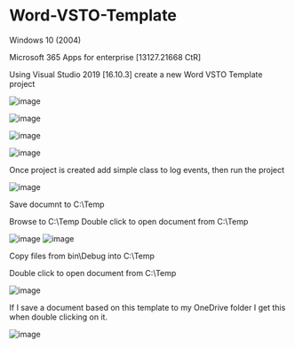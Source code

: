 # Word-VSTO-Template

Windows 10 (2004)

Microsoft 365 Apps for enterprise [13127.21668 CtR]

Using Visual Studio 2019 [16.10.3] create a new Word VSTO Template project

![image](https://user-images.githubusercontent.com/13162784/125304918-e1694600-e325-11eb-94da-e75fa6fce261.png)

![image](https://user-images.githubusercontent.com/13162784/125306078-ccd97d80-e326-11eb-941d-d34fd5446553.png)

![image](https://user-images.githubusercontent.com/13162784/125306098-d19e3180-e326-11eb-84cc-1c61d52a5a07.png)

![image](https://user-images.githubusercontent.com/13162784/125308562-eb407880-e328-11eb-8191-53ef8fa46194.png)

Once project is created add simple class to log events, then run the project

![image](https://user-images.githubusercontent.com/13162784/125314259-f21dba00-e32d-11eb-99da-3f9c093e9753.png)

Save documnt to C:\Temp

Browse to C:\Temp
Double click to open document from C:\Temp

![image](https://user-images.githubusercontent.com/13162784/125315094-b1727080-e32e-11eb-96a0-7638830836f1.png)
![image](https://user-images.githubusercontent.com/13162784/125315253-d5ce4d00-e32e-11eb-9cb6-5e5c5217d698.png)

Copy files from bin\Debug into C:\Temp

Double click to open document from C:\Temp

![image](https://user-images.githubusercontent.com/13162784/125315600-3493c680-e32f-11eb-9067-88b9cb8e455f.png)

If I save a document based on this template to my OneDrive folder I get this when double clicking on it.

![image](https://user-images.githubusercontent.com/13162784/125317456-ebdd0d00-e330-11eb-830c-3e52dc4c5658.png)
